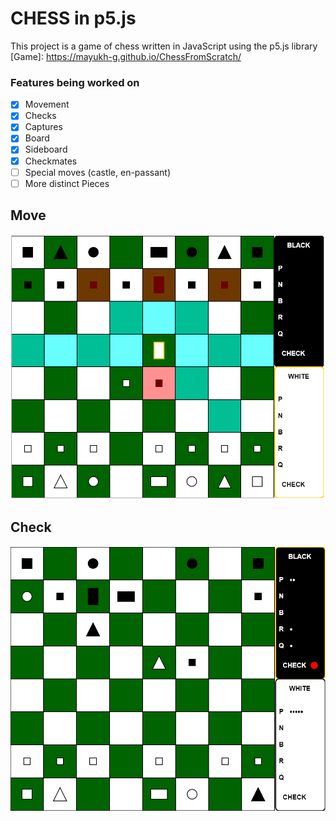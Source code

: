 # CHESS in p5.js
This project is a game of chess written in JavaScript using the p5.js library
[Game]: https://mayukh-g.github.io/ChessFromScratch/

### Features being worked on
- [x] Movement
- [x] Checks
- [x] Captures
- [x] Board
- [x] Sideboard
- [x] Checkmates
- [ ] Special moves (castle, en-passant)
- [ ] More distinct Pieces

Move
---
![move](readme_img/Moves.PNG)  

Check
---
![check](readme_img/Check.PNG)
